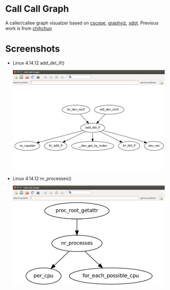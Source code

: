 # Call Call Graph

A caller/callee graph visualzer based on [cscope][1], [graphviz][2], [xdot][3].
Previous work is from [chihchun][4]

# Screenshots

* Linux 4.14.12 add_del_if()

  ![Linux 4.14.12 add_del_if()](screenshots/linux-4.14.12-add_del_if.png)

* Linux 4.14.12 nr_processes()

  ![Linux 4.14.12 nr_processes()](screenshots/linux-4.14.12-nr_processes.png)


[1]: http://cscope.sourceforge.net/
[2]: http://www.graphviz.org/
[3]: http://code.google.com/p/jrfonseca/wiki/XDot
[4]: https://github.com/chihchun/callgraphviz

